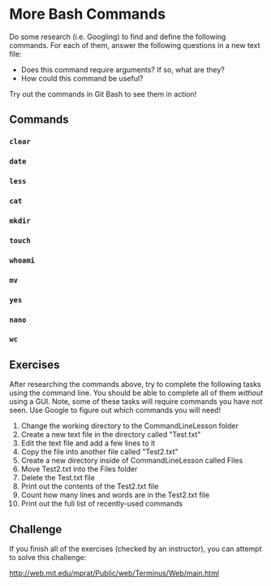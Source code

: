 # More Bash Commands
Do some research (i.e. Googling) to find and define the following commands. For each of them, answer the following questions in a new text file:
- Does this command require arguments? If so, what are they?
- How could this command be useful?

Try out the commands in Git Bash to see them in action!

## Commands
### `clear`

### `date`

### `less`

### `cat`

### `mkdir`

### `touch`

### `whoami`

### `mv`

### `yes`

### `nano`

### `wc`

## Exercises
After researching the commands above, try to complete the following tasks using the command line. You should be able to complete all of them _without_ using a GUI. Note, some of these tasks will require commands you have not seen. Use Google to figure out which commands you will need!

1. Change the working directory to the CommandLineLesson folder
1. Create a new text file in the directory called "Test.txt"
1. Edit the text file and add a few lines to it
1. Copy the file into another file called "Test2.txt"
1. Create a new directory inside of CommandLineLesson called Files
1. Move Test2.txt into the Files folder
1. Delete the Test.txt file
1. Print out the contents of the Test2.txt file
1. Count how many lines and words are in the Test2.txt file
1. Print out the full list of recently-used commands

## Challenge
If you finish all of the exercises (checked by an instructor), you can attempt to solve this challenge:

http://web.mit.edu/mprat/Public/web/Terminus/Web/main.html